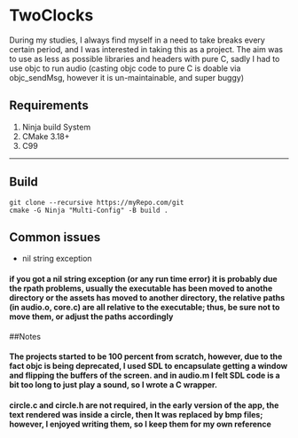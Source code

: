 
# TwoClocks
During my studies, I always find myself in a need to take breaks every certain period,
and I was interested in taking this as a project.
The aim was to use as less as possible libraries and headers with pure C, sadly I had to use objc to run audio (casting objc code to pure C is doable via objc_sendMsg, however it is un-maintainable, and super buggy)



## Requirements 
1. Ninja build System 
2. CMake 3.18+
3. C99


---
## Build 
```
git clone --recursive https://myRepo.com/git
cmake -G Ninja "Multi-Config" -B build .
```

## Common issues
- nil string exception

#### if you got a nil string exception (or any run time error) it is probably due the rpath  problems, usually the executable has been moved to anothe directory or the assets has moved to another directory, the relative paths (in audio.o, core.c) are all relative to the executable; thus, be sure not to move them, or adjust the paths accordingly


##Notes
#### The projects started to be 100 percent from scratch, however, due to the fact objc is being deprecated, I used SDL to encapsulate getting a window and flipping the buffers of the screen. and in audio.m I felt SDL code is a bit too long to just play a sound, so I wrote a C wrapper.

#### circle.c and circle.h are not required, in the early version of the app, the text rendered was inside a circle, then It was replaced by bmp files; however, I enjoyed writing them, so I keep them for my own reference
